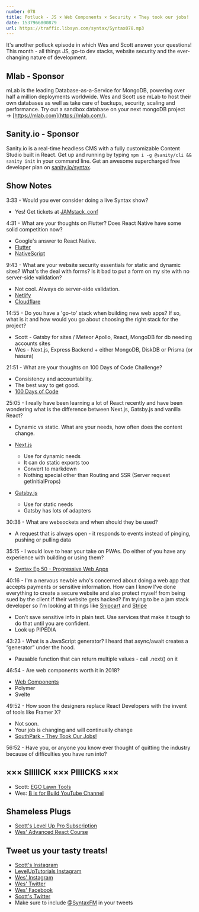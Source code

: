 ```yaml
---
number: 078
title: Potluck - JS × Web Components × Security × They took our jobs!
date: 1537966800879
url: https://traffic.libsyn.com/syntax/Syntax078.mp3
---
```


It's another potluck episode in which Wes and Scott answer your questions! This month - all things JS, go-to dev stacks, website security and the ever-changing nature of development.

## Mlab - Sponsor

mLab is the leading Database-as-a-Service for MongoDB, powering over half a million deployments worldwide. Wes and Scott use mLab to host their own databases as well as take care of backups, security, scaling and performance. Try out a sandbox database on your next mongoDB project → [https://mlab.com](https://mlab.com/).

## Sanity.io - Sponsor

Sanity.io is a real-time headless CMS with a fully customizable Content Studio built in React. Get up and running by typing `npm i -g @sanity/cli && sanity init` in your command line. Get an awesome supercharged free developer plan on [sanity.io/syntax](https://sanity.io/syntax?utm_source=syntax-fm&utm_campaign=syntax1).

## Show Notes

3:33 - Would you ever consider doing a live Syntax show?

- Yes! Get tickets at [JAMstack_conf](https://jamstackconf.com/)

4:31 - What are your thoughts on Flutter? Does React Native have some solid competition now?

- Google's answer to React Native.
- [Flutter](https://flutter.io/)
- [NativeScript](https://www.nativescript.org/)

9:43 - What are your website security essentials for static and dynamic sites? What's the deal with forms? Is it bad to put a form on my site with no server-side validation?

- Not cool. Always do server-side validation.
- [Netlify](https://www.netlify.com/)
- [Cloudflare](https://www.cloudflare.com/)

14:55 - Do you have a 'go-to' stack when building new web apps? If so, what is it and how would you go about choosing the right stack for the project?

- Scott - Gatsby for sites / Meteor Apollo, React, MongoDB for db needing accounts sites
- Wes - Next.js, Express Backend + either MongoDB, DiskDB or Prisma (or hasura)

21:51 - What are your thoughts on 100 Days of Code Challenge?

- Consistency and accountability.
- The best way to get good.
- [100 Days of Code](https://www.100daysofcode.com/)

25:05 - I really have been learning a lot of React recently and have been wondering what is the difference between Next.js, Gatsby.js and vanilla React?

- Dynamic vs static. What are your needs, how often does the content change.
- [Next.js](https://nextjs.org/)

  - Use for dynamic needs
  - It can do static exports too
  - Convert to markdown
  - Nothing special other than Routing and SSR (Server request getInitialProps)

- [Gatsby.js](https://www.gatsbyjs.org/)
  - Use for static needs
  - Gatsby has lots of adapters

30:38 - What are websockets and when should they be used?

- A request that is always open - it responds to events instead of pinging, pushing or pulling data

35:15 - I would love to hear your take on PWAs. Do either of you have any experience with building or using them?

- [Syntax Ep 50 - Progressive Web Apps](https://syntax.fm/show/050/progressive-web-apps)

40:16 - I'm a nervous newbie who's concerned about doing a web app that accepts payments or sensitive information. How can I know I've done everything to create a secure website and also protect myself from being sued by the client if their website gets hacked? I'm trying to be a jam stack developer so I'm looking at things like [Snipcart](https://snipcart.com/) and [Stripe](https://stripe.com/)

- Don’t save sensitive info in plain text. Use services that make it tough to do that until you are confident.
- Look up PIPEDIA

43:23 - What is a JavaScript generator? I heard that async/await creates a “generator” under the hood.

- Pausable function that can return multiple values - call .next() on it

46:54 - Are web components worth it in 2018?

- [Web Components](https://www.webcomponents.org/)
- Polymer
- Svelte

49:52 - How soon the designers replace React Developers with the invent of tools like Framer X?

- Not soon.
- Your job is changing and will continually change
- [SouthPark - They Took Our Jobs!](https://www.youtube.com/watch?v=DEiWU1MbBfk)

56:52 - Have you, or anyone you know ever thought of quitting the industry because of difficulties you have run into?

## ××× SIIIIICK ××× PIIIICKS ×××

- Scott: [EGO Lawn Tools](https://amzn.to/2MFATPj)
- Wes: [B is for Build YouTube Channel](https://www.youtube.com/channel/UCl4-WBRqWA2MlxmZorKOV7w)

## Shameless Plugs

- [Scott's Level Up Pro Subscription](https://LevelUpTutorials.com/pro)
- [Wes' Advanced React Course](https://advancedreact.com/)

## Tweet us your tasty treats!

- [Scott's Instagram](https://www.instagram.com/stolinski/)
- [LevelUpTutorials Instagram](https://www.instagram.com/LevelUpTutorials/)
- [Wes' Instagram](https://www.instagram.com/wesbos/)
- [Wes' Twitter](https://twitter.com/wesbos)
- [Wes' Facebook](https://www.facebook.com/wesbos.developer)
- [Scott's Twitter](https://twitter.com/stolinski)
- Make sure to include [@SyntaxFM](https://twitter.com/SyntaxFM) in your tweets
